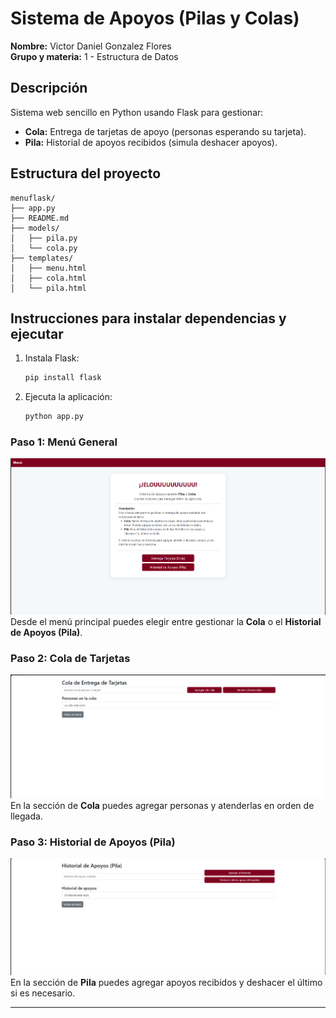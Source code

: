 # Sistema de Apoyos (Pilas y Colas)

**Nombre:** Victor Daniel Gonzalez Flores   
**Grupo y materia:** 1 - Estructura de Datos

## Descripción
Sistema web sencillo en Python usando Flask para gestionar:
- **Cola:** Entrega de tarjetas de apoyo (personas esperando su tarjeta).
- **Pila:** Historial de apoyos recibidos (simula deshacer apoyos).

## Estructura del proyecto
```
menuflask/
├── app.py
├── README.md
├── models/
│   ├── pila.py
│   └── cola.py
├── templates/
│   ├── menu.html
│   ├── cola.html
│   └── pila.html
```

## Instrucciones para instalar dependencias y ejecutar
1. Instala Flask:
   ```bash
   pip install flask
   ```
2. Ejecuta la aplicación:
   ```bash
   python app.py
   ```

### Paso 1: Menú General
![Menú General](ruta1.png)
Desde el menú principal puedes elegir entre gestionar la **Cola** o el **Historial de Apoyos (Pila)**.

### Paso 2: Cola de Tarjetas
![Cola de Tarjetas](ruta2.png)
En la sección de **Cola** puedes agregar personas y atenderlas en orden de llegada.

### Paso 3: Historial de Apoyos (Pila)
![Historial de Apoyos](ruta3.png)
En la sección de **Pila** puedes agregar apoyos recibidos y deshacer el último si es necesario.

---

